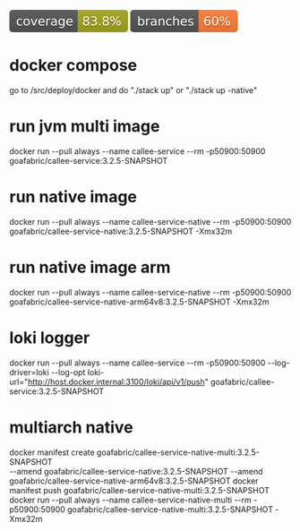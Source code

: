 ![Coverage](.github/badges/jacoco.svg)
![Branches](.github/badges/branches.svg)

# docker compose
go to /src/deploy/docker and do "./stack up" or "./stack up -native"

# run jvm multi image
docker run --pull always --name callee-service --rm -p50900:50900 goafabric/callee-service:3.2.5-SNAPSHOT

# run native image
docker run --pull always --name callee-service-native --rm -p50900:50900 goafabric/callee-service-native:3.2.5-SNAPSHOT -Xmx32m

# run native image arm
docker run --pull always --name callee-service-native --rm -p50900:50900 goafabric/callee-service-native-arm64v8:3.2.5-SNAPSHOT -Xmx32m

# loki logger
docker run --pull always --name callee-service --rm -p50900:50900 --log-driver=loki --log-opt loki-url="http://host.docker.internal:3100/loki/api/v1/push" goafabric/callee-service:3.2.5-SNAPSHOT

# multiarch native
docker manifest create goafabric/callee-service-native-multi:3.2.5-SNAPSHOT \
--amend goafabric/callee-service-native:3.2.5-SNAPSHOT --amend goafabric/callee-service-native-arm64v8:3.2.5-SNAPSHOT 
docker manifest push goafabric/callee-service-native-multi:3.2.5-SNAPSHOT
docker run --pull always --name callee-service-native-multi --rm -p50900:50900 goafabric/callee-service-native-multi:3.2.5-SNAPSHOT -Xmx32m
